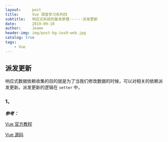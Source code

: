```yaml
---
layout:     post
title:      Vue 深度学习系列四
subtitle:   响应式系统的基本原理------派发更新
date:       2019-09-10
author:     Jeamn
header-img: img/post-bg-ios9-web.jpg
catalog: true
tags:
    - Vue
---
```


## 派发更新
响应式数据依赖收集的目的就是为了当我们修改数据的时候，可以对相关的依赖派发更新。派发更新的逻辑在 `setter` 中，

### 1、


***参考：***

[Vue 官方教程](https://cn.vuejs.org/v2/guide/deployment.html#%E6%A8%A1%E6%9D%BF%E9%A2%84%E7%BC%96%E8%AF%91)

[Vue 源码](https://github.com/vuejs/vue)
